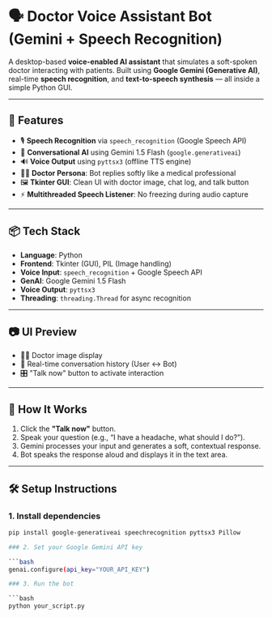 # 🗣️ Doctor Voice Assistant Bot (Gemini + Speech Recognition)

A desktop-based **voice-enabled AI assistant** that simulates a soft-spoken doctor interacting with patients. Built using **Google Gemini (Generative AI)**, real-time **speech recognition**, and **text-to-speech synthesis** — all inside a simple Python GUI.

---

## 🧠 Features

- 🎙️ **Speech Recognition** via `speech_recognition` (Google Speech API)
- 💬 **Conversational AI** using Gemini 1.5 Flash (`google.generativeai`)
- 🔊 **Voice Output** using `pyttsx3` (offline TTS engine)
- 🧑‍⚕️ **Doctor Persona**: Bot replies softly like a medical professional
- 🖼️ **Tkinter GUI**: Clean UI with doctor image, chat log, and talk button
- ⚡ **Multithreaded Speech Listener**: No freezing during audio capture

---

## 📦 Tech Stack

- **Language**: Python  
- **Frontend**: Tkinter (GUI), PIL (Image handling)  
- **Voice Input**: `speech_recognition` + Google Speech API  
- **GenAI**: Google Gemini 1.5 Flash  
- **Voice Output**: `pyttsx3`  
- **Threading**: `threading.Thread` for async recognition  

---

## 📷 UI Preview

- 👨‍⚕️ Doctor image display  
- 💬 Real-time conversation history (User ↔️ Bot)  
- 🎛️ "Talk now" button to activate interaction  

---

## 🚀 How It Works

1. Click the **"Talk now"** button.
2. Speak your question (e.g., “I have a headache, what should I do?”).
3. Gemini processes your input and generates a soft, contextual response.
4. Bot speaks the response aloud and displays it in the text area.

---

## 🛠️ Setup Instructions

### 1. Install dependencies

```bash
pip install google-generativeai speechrecognition pyttsx3 Pillow

### 2. Set your Google Gemini API key

```bash
genai.configure(api_key="YOUR_API_KEY")

### 3. Run the bot

```bash
python your_script.py

